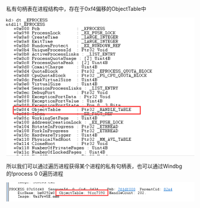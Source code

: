 私有句柄表在进程结构中，存在于0xf4偏移的ObjectTable中

![](https://raw.githubusercontent.com/Whitebird0/tuchuang/main/QQ%E6%88%AA%E5%9B%BE20220127133657.png)

所以我们可以通过遍历进程获得某个进程的私有句柄表，也可以通过Windbg的!process 0 0遍历进程

![](https://raw.githubusercontent.com/Whitebird0/tuchuang/main/QQ%E6%88%AA%E5%9B%BE20220127134051.png)


